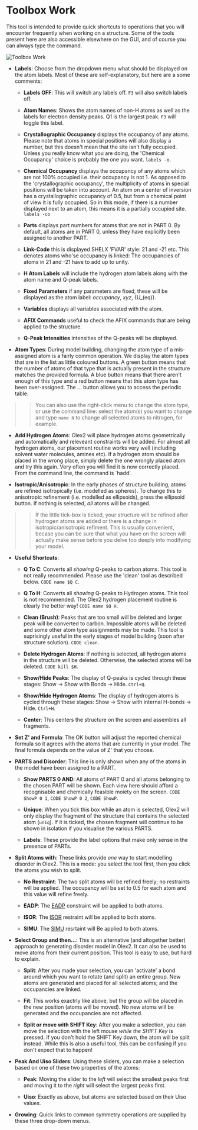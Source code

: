 ﻿# Toolbox Work
This tool is intended to provide quick shortcuts to operations that you will encounter frequently when working on a structure. Some of the tools present here are also accessible elsewhere on the GUI, and of course you can always type the command.

![Toolbox Work](C:\Users\Horst\Documents\GitHub\Olex2Manual\Tools\images\toolbox_work.png)

- **Labels**: Choose from the dropdown menu what should be displayed on the atom labels. Most of these are self-explanatory, but here are a some comments:

	- **Labels OFF**: This will switch any labels off. `F3` will also switch labels off.

	- **Atom Names**: Shows the atom names of non-H atoms as well as the labels for electron density peaks. Q1 is the largest peak. `F3` will toggle this label.

	- **Crystallographic Occupancy**  displays the occupancy of any atoms. Please note that atoms in special positions will also display a number, but this doesn't mean that the site isn't fully occupied. Unless you really know what you are doing, the 'Chemical Occupancy' choice is probably the one you want. `labels -o`.

	- **Chemical Occupancy**  displays the occupancy of any atoms which are not 100% occupied i.e. their occupancy is not 1. As opposed to the 'crystallographic occupancy', the multiplicity of atoms in special positions will be taken into account. An atom on a center of inversion has a crystallographic occupancy of 0.5, but from a chemical point of view it is fully occupied. So in this mode, if there is a number displayed next to an atom, this means it is a partially occupied site. `labels -co`

	- **Parts**  displays part numbers for atoms that are not in PART 0. By default, all atoms are in PART 0, unless they have explicitly been assigned to another PART.

	- **Link-Code**  this is displayed SHELX 'FVAR' style: 21 and -21 etc. This denotes atoms who'se occupancy is linked: The occupancies of atoms in 21 and -21 have to add up to unity.

	- **H Atom Labels**  will include the hydrogen atom labels along with the atom name and Q-peak labels.

	- **Fixed Parameters**  if any parameters are fixed, these will be displayed as the atom label: _occupancy_, _xyz_, {U_(eq)}.

	- **Variables**  displays all variables associated with the atom.

	- **AFIX Commands**  useful to check the AFIX commands that are being applied to the structure.

	- **Q-Peak Intensities**  intensities of the Q-peaks will be displayed.

- **Atom Types**: During model building, changing the atom type of a mis-assigned atom is a fairly common operation. We display the atom types that are in the list as little coloured buttons. A green button means that the number of atoms of that type that is actually present in the structure matches the provided formula. A blue button means that there aren't enough of this type and a red button means that this atom type has been over-assigned. The … button allows you to access the periodic table.

>>You can also use the right-click menu to change the atom type, or use the command line: select the atom(s) you want to change and type `name N` to change all selected atoms to nitrogen, for example.

- **Add Hydrogen Atoms**: Olex2 will place hydrogen atoms geometrically and automatically and releveant constraints will be added. For almost all hydrogen atoms, our placement routine works very well (including solvent water molecules, amines etc). If a hydrogen atom should be placed in the wrong place, simply delete the one wrongly placed atom and try this again. Very often you will find it is now correctly placed. From the command line, the command is `hadd'.

- **Isotropic/Anisotropic**: In the early phases of structure building, atoms are refined isotropically (i.e. modelled as spheres). To change this to anisotropic refinement (i.e. modelled as ellipsoids), press the ellipsoid button. If nothing is selected, *all* atoms will be changed.

>>If the little tick-box is ticked, your structure will be refined after hydrogen atoms are added or there is a change in isotropic/anisotropic refiment. This is usually convenient, becase you can be sure that what you have on the screen will actually make sense before you delve too deeply into modifying your model.

- **Useful Shortcuts**:

	- **Q To C**: Converts all *showing* Q-peaks to carbon atoms. This tool is not really recommended. Please use the 'clean' tool as described below. `CODE name $Q C`.

	- **Q To H**: Converts all *showing* Q-peaks to Hydrogen atoms. This tool is not recommended. The Olex2 hydrogen placement routine is clearly the better way! `CODE name $Q H`.

	- **Clean (Brush)**: Peaks that are too small will be deleted and larger peak will be converted to carbon. Impossible atoms will be deleted and some other atom type assignments may be made. This tool is suprisingly useful in the early stages of model building (soon after structure solution). `CODE clean`.
	
	- **Delete Hydrogen Atoms**: If nothing is selected, all hydrogen atoms in the structure will be deleted. Otherwise, the selected atoms will be deleted. `CODE kill $H`.

	- **Show/Hide Peaks**: The display of Q-peaks is cycled through these stages: Show -> Show with Bonds -> Hide. `Ctrl+Q`.

	- **Show/Hide Hydrogen Atoms**: The display of hydrogen atoms  is cycled through these stages: Show -> Show with internal H-bonds -> Hide. `Ctrl+H`.

	- **Center**: This centers the structure on the screen and assembles all fragments.

- **Set Z' and Formula**: The OK button will adjust the reported chemical formula so it agrees with the atoms that are currently in your model. The final formula depends on the value of Z' that you choose.

- **PARTS and Disorder**: This line is only shown when any of the atoms in the model have been assigned to a PART.

	- **Show PARTS 0 AND**: All atoms of PART 0 and all atoms belonging to the chosen PART will be shown. Each view here should afford a recognisable and chemically feasible moiety on the screen. `CODE ShowP 0 1`, `CODE ShowP 0 2`, `CODE ShowP`.

	- **Unique**: When you tick this box while an atom is selected, Olex2 will only display the fragment of the structure that contains the selected atom (`uniq`). If it is ticked, the chosen fragment will continue to be shown in isolation if you visualise the various PARTS.
	
	- **Labels**: These provide the label options that make only sense in the presence of PARTs.

- **Split Atoms with**: These links provide *one* way to start modelling disorder in Olex2. This is a mode: you select the tool first, then you click the atoms you wish to split.

	- **No Restraint**: The two split atoms will be refined freely; no restraints will be applied. The occupancy will be set to 0.5 for each atom and this value will refine freely.

	- **EADP**: The [EADP]() constraint will be applied to both atoms.

	- **ISOR**: The [ISOR]() restraint will be applied to both atoms.

	- **SIMU**: The [SIMU]() resrtaint will Be applied to both atoms.

- **Select Group and then...**: This is an alternative (and altogether better) approach to generating disorder model in Olex2. It can also be used to move atoms from their current position. This tool is easy to use, but hard to explain.

	- **Split**: After you made your selection, you can 'activate' a bond around which you want to rotate (and split) an entire group. New atoms are generated and placed for all selected atoms; and the occupancies are linked.

	- **Fit**: This works exactrly like above, but the group will be placed in the new position (atoms will be moved). No new atoms will be generated and the occupancies are not affected.

	- **Split or move with SHIFT Key**: After you make a selection, you can move the selection with the left mouse *while the SHIFT Key* is pressed. If you don't hold the SHIFT Key down, the atom will be split instead. While this is also a useful tool, this can be confusing if you don't expect that to happen!

- **Peak And Uiso Sliders**: Using these sliders, you can make a selection based on one of these two properties of the atoms:

	- **Peak**: Moving the slider to the *left* will select the smallest peaks first and moving it to the *right* will select the largest peaks first.

	- **Uiso**: Exactly as above, but atoms are selected based on their Uiso values.

- **Growing**: Quick links to common symmetry operations are supplied by these three drop-down menus.
